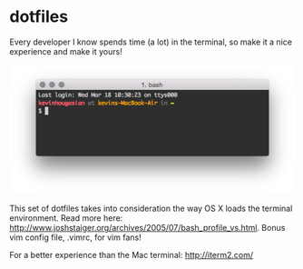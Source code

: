 dotfiles
========

Every developer I know spends time (a lot) in the terminal, so make it a nice experience and make it yours!

![Custom iterm and bash prompt](https://github.com/hougasian/dotfiles/blob/master/terminal-iterm.png?raw=true)

This set of dotfiles takes into consideration the way OS X loads the terminal environment. Read more here: http://www.joshstaiger.org/archives/2005/07/bash_profile_vs.html. Bonus vim config file, .vimrc, for vim fans!

For a better experience than the Mac terminal: http://iterm2.com/
